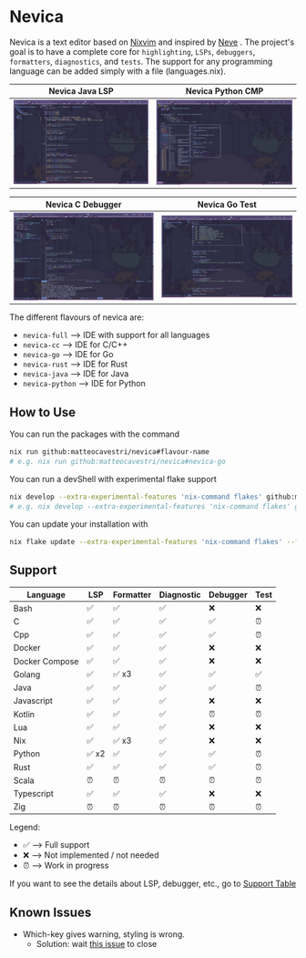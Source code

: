 # Nevica

Nevica is a text editor based on [Nixvim](https://github.com/nix-community/nixvim) and inspired by [Neve](https://github.com/redyf/Neve) . The project's goal is to have a complete core for `highlighting`, `LSPs`, `debuggers`, `formatters`, `diagnostics`, and `tests`. The support for any programming language can be added simply with a file (languages.nix).

| Nevica Java LSP                                                                                                       | Nevica Python CMP                                                                                                       |
| --------------------------------------------------------------------------------------------------------------------- | ----------------------------------------------------------------------------------------------------------------------- |
| ![nevica lsps](https://raw.githubusercontent.com/matteocavestri/images/main/screenshots/nevica-lsp-java.png?raw=true) | ![nevica cmps](https://raw.githubusercontent.com/matteocavestri/images/main/screenshots/nevica-cmp-python.png?raw=true) |

| Nevica C Debugger                                                                                                         | Nevica Go Test                                                                                                        |
| ------------------------------------------------------------------------------------------------------------------------- | --------------------------------------------------------------------------------------------------------------------- |
| ![nevica debuggers](https://raw.githubusercontent.com/matteocavestri/images/main/screenshots/nevica-debug-c.png?raw=true) | ![nevica tests](https://raw.githubusercontent.com/matteocavestri/images/main/screenshots/nevica-test-go.png?raw=true) |

The different flavours of nevica are:

- `nevica-full` --> IDE with support for all languages
- `nevica-cc` --> IDE for C/C++
- `nevica-go` --> IDE for Go
- `nevica-rust` --> IDE for Rust
- `nevica-java` --> IDE for Java
- `nevica-python` --> IDE for Python

## How to Use

You can run the packages with the command

```bash
nix run github:matteocavestri/nevica#flavour-name
# e.g. nix run github:matteocavestri/nevica#nevica-go
```

You can run a devShell with experimental flake support

```bash
nix develop --extra-experimental-features 'nix-command flakes' github:matteocavestri/nevica#flavour-name
# e.g. nix develop --extra-experimental-features 'nix-command flakes' github:matteocavestri/nevica#nevica-go
```

You can update your installation with

```bash
nix flake update --extra-experimental-features 'nix-command flakes' --flake github:matteocavestri/nevica
```

## Support

| Language       | LSP   | Formatter | Diagnostic | Debugger | Test |
| -------------- | ----- | --------- | ---------- | -------- | ---- |
| Bash           | ✅    | ✅        | ✅         | ❌       | ❌   |
| C              | ✅    | ✅        | ✅         | ✅       | ⏰   |
| Cpp            | ✅    | ✅        | ✅         | ✅       | ⏰   |
| Docker         | ✅    | ✅        | ✅         | ❌       | ❌   |
| Docker Compose | ✅    | ✅        | ✅         | ❌       | ❌   |
| Golang         | ✅    | ✅ x3     | ✅         | ✅       | ✅   |
| Java           | ✅    | ✅        | ✅         | ✅       | ⏰   |
| Javascript     | ✅    | ✅        | ✅         | ❌       | ❌   |
| Kotlin         | ✅    | ✅        | ✅         | ⏰       | ⏰   |
| Lua            | ✅    | ✅        | ✅         | ❌       | ❌   |
| Nix            | ✅    | ✅ x3     | ✅         | ❌       | ❌   |
| Python         | ✅ x2 | ✅        | ✅         | ✅       | ⏰   |
| Rust           | ✅    | ✅        | ✅         | ✅       | ⏰   |
| Scala          | ⏰    | ⏰        | ⏰         | ⏰       | ⏰   |
| Typescript     | ✅    | ✅        | ✅         | ❌       | ❌   |
| Zig            | ⏰    | ⏰        | ⏰         | ⏰       | ⏰   |

Legend:

- ✅ --> Full support
- ❌ --> Not implemented / not needed
- ⏰ --> Work in progress

If you want to see the details about LSP, debugger, etc., go to [Support Table](https://github.com/matteocavestri/nevica/blob/main/docs/support-table.md)

## Known Issues

- Which-key gives warning, styling is wrong.
  - Solution: wait [this issue](https://github.com/nix-community/nixvim/issues/1901) to close
